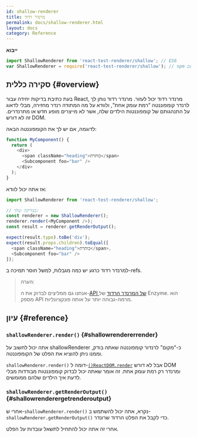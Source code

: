 ```yaml
---
id: shallow-renderer
title: מרנדר רדוד
permalink: docs/shallow-renderer.html
layout: docs
category: Reference
---
```


**ייבוא**

```javascript
import ShallowRenderer from 'react-test-renderer/shallow'; // ES6
var ShallowRenderer = require('react-test-renderer/shallow'); // npm עם ES5 
```

## סקירה כללית {#overview}

בעת כתיבת בדיקות יחידה עבור React, מרנדר רדוד יכול לעזור. מרנדר רדוד נותן לך לרנדר קומפוננטה “רמת עומק אחת”, ולוודא על מה המתודה רנדר מחזירה, מבלי לדאוג על התנהגותם של קומפוננטות הילדים שלה, אשר לא מייצרים מופע חדש או מתרנדרים. זה לא דורש DOM.

לדוגמה, אם יש לך את הקומפוננטה הבאה: 

```javascript
function MyComponent() {
  return (
    <div>
      <span className="heading">כותרת</span>
      <Subcomponent foo="bar" />
    </div>
  );
}
```

אז אתה יכול לוודא: 

```javascript
import ShallowRenderer from 'react-test-renderer/shallow';

// בבדיקה שלך:
const renderer = new ShallowRenderer();
renderer.render(<MyComponent />);
const result = renderer.getRenderOutput();

expect(result.type).toBe('div');
expect(result.props.children).toEqual([
  <span className="heading">כותרת</span>,
  <Subcomponent foo="bar" />
]);
```

למרנדר רדוד כרגע יש כמה מגבלות, למשל חוסר תמיכה ב-refs.

> הערה:
>
> אנחנו גם ממליצים לבדוק את ה-[API של המרנדר הרדוד](https://airbnb.io/enzyme/docs/api/shallow.html) של Enzyme. הוא מספק API מרמה-גבוהה יותר על אותה פונקציונליות.

## עיון {#reference}

### `shallowRenderer.render()` {#shallowrendererrender}

אתה יכול לחשוב על shallowRenderer כ-“מקום” לרנדור קומפוננטה שאתה בודק, וממנו ניתן להוציא את הפלט של הקומפוננטה.

`shallowRenderer.render()` דומה ל-[`()ReactDOM.render`](/docs/react-dom.html#render) אבל לא דורש DOM ומרנדר רק רמת עומק אחת. זה אומר שאתה יכול לבדוק קומפוננטות מבודדות מבלי לדעת איך הילדים שלהם ממומשים.

### `shallowRenderer.getRenderOutput()` {#shallowrenderergetrenderoutput}

אחרי ש-`shallowRenderer.render()` נקרא, אתה יכול להשתמש ב-`shallowRenderer.getRenderOutput()` כדי לקבל את הפלט הרדוד שרונדר.

אחרי זה אתה יכול להתחיל לתשאל עובדות על הפלט.

